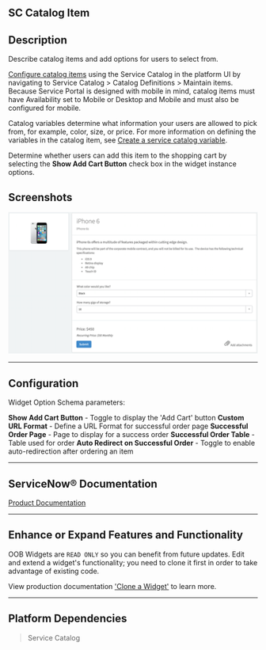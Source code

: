 ##  SC Catalog Item

## Description

Describe catalog items and add options for users to select from.

[Configure catalog items](https://docs.servicenow.com/search?q='Service+catalog+items') using the Service Catalog in the platform UI by navigating to Service Catalog > Catalog Definitions > Maintain items. Because Service Portal is designed with mobile in mind, catalog items must have Availability set to Mobile or Desktop and Mobile and must also be configured for mobile.

Catalog variables determine what information your users are allowed to pick from, for example, color, size, or price. For more information on defining the variables in the catalog item, see [Create a service catalog variable](https://docs.servicenow.com/search?q=%27Create+Service+Catalog+variables%27).

Determine whether users can add this item to the shopping cart by selecting the **Show Add Cart Button** check box in the widget instance options.

## Screenshots
![alt text](../images/WidgetSCCatalogItem.png "Widget SC Catalog Item")

---
## Configuration

Widget Option Schema parameters:

**Show Add Cart Button** - Toggle to display the 'Add Cart' button
**Custom URL Format** - Define a URL Format for successful order page
**Successful Order Page** - Page to display for a success order
**Successful Order Table** - Table used for order
**Auto Redirect on Successful Order** - Toggle to enable auto-redirection after ordering an item

---
## ServiceNow® Documentation
[Product Documentation](https://docs.servicenow.com/search?q=SC+Catalog+Item+widget) 

---
## Enhance or Expand Features and Functionality

OOB Widgets are `READ ONLY` so you can benefit from future updates. Edit and extend a widget's functionality; you need to clone it first in order to take advantage of existing code.

View production documentation ['Clone a Widget'](https://docs.servicenow.com/search?q=Clone+a+Widget) to learn more.

---
## Platform Dependencies

> Service Catalog

